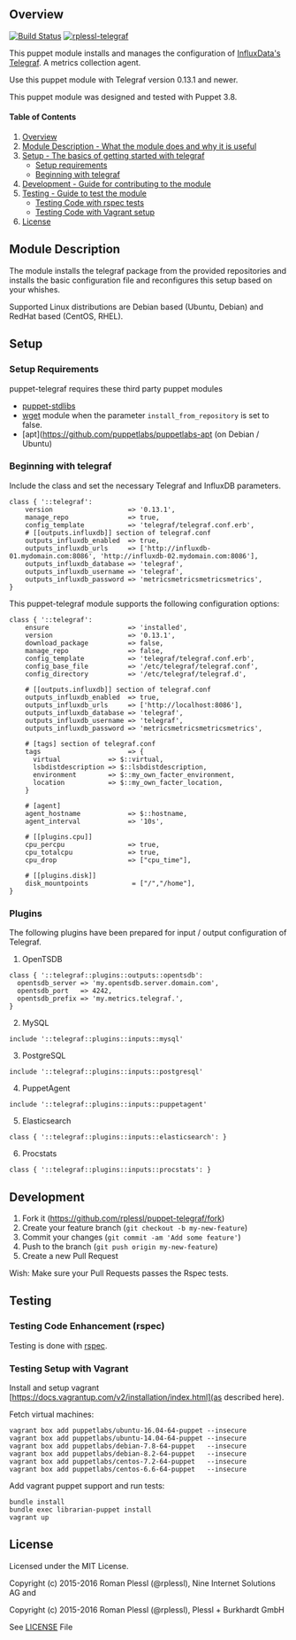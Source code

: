 ## Overview
[![Build Status](https://travis-ci.org/rplessl/puppet-telegraf.svg?branch=master)](https://travis-ci.org/rplessl/puppet-telegraf?branch=master)
[![rplessl-telegraf](https://img.shields.io/puppetforge/r/rplessl/telegraf.svg)](https://forge.puppetlabs.com/rplessl/telegraf)

This puppet module installs and manages the configuration of [InfluxData's Telegraf](https://github.com/influxdata/telegraf). A metrics collection agent.

Use this puppet module with Telegraf version 0.13.1 and newer.

This puppet module was designed and tested with Puppet 3.8.

#### Table of Contents

1. [Overview](#overview)
2. [Module Description - What the module does and why it is useful](#module-description)
3. [Setup - The basics of getting started with telegraf](#setup)
    * [Setup requirements](#setup-requirements)
    * [Beginning with telegraf](#beginning-with-telegraf)
4.  [Development - Guide for contributing to the module](#development)
5.  [Testing - Guide to test the module](#testing)
    * [Testing Code with rspec tests](#testing-code-enhancement-rspec)
    * [Testing Code with Vagrant setup](#testing-setup-with-vagrant)
6.  [License](#License)

## Module Description

The module installs the telegraf package from the provided repositories and installs the basic configuration file and reconfigures this setup based on your whishes.

Supported Linux distributions are Debian based (Ubuntu, Debian) and RedHat based (CentOS, RHEL).

## Setup

### Setup Requirements

puppet-telegraf requires these third party puppet modules

  * [puppet-stdlibs](https://github.com/puppetlabs/puppetlabs-stdlib)
  * [wget](https://forge.puppetlabs.com/maestrodev/wget) module when the parameter `install_from_repository` is set to false.
  * [apt](https://github.com/puppetlabs/puppetlabs-apt (on Debian / Ubuntu)

### Beginning with telegraf

Include the class and set the necessary Telegraf and InfluxDB parameters.

```puppet
class { '::telegraf':
    version                   => '0.13.1',
    manage_repo               => true,
    config_template           => 'telegraf/telegraf.conf.erb',
    # [[outputs.influxdb]] section of telegraf.conf
    outputs_influxdb_enabled  => true,
    outputs_influxdb_urls     => ['http://influxdb-01.mydomain.com:8086', 'http://influxdb-02.mydomain.com:8086'],
    outputs_influxdb_database => 'telegraf',
    outputs_influxdb_username => 'telegraf',
    outputs_influxdb_password => 'metricsmetricsmetricsmetrics',
}
```

This puppet-telegraf module supports the following configuration options:

```puppet
class { '::telegraf':
    ensure                    => 'installed',
    version                   => '0.13.1',
    download_package          => false,
    manage_repo               => false,
    config_template           => 'telegraf/telegraf.conf.erb',
    config_base_file          => '/etc/telegraf/telegraf.conf',
    config_directory          => '/etc/telegraf/telegraf.d',

    # [[outputs.influxdb]] section of telegraf.conf
    outputs_influxdb_enabled  => true,
    outputs_influxdb_urls     => ['http://localhost:8086'],
    outputs_influxdb_database => 'telegraf',
    outputs_influxdb_username => 'telegraf',
    outputs_influxdb_password => 'metricsmetricsmetricsmetrics',

    # [tags] section of telegraf.conf
    tags                      => {
      virtual            => $::virtual,
      lsbdistdescription => $::lsbdistdescription,
      environment        => $::my_own_facter_environment,
      location           => $::my_own_facter_location,
    }

    # [agent]
    agent_hostname            => $::hostname,
    agent_interval            => '10s',

    # [[plugins.cpu]]
    cpu_percpu                => true,
    cpu_totalcpu              => true,
    cpu_drop                  => ["cpu_time"],

    # [[plugins.disk]]
    disk_mountpoints           = ["/","/home"],
}
```

### Plugins

The following plugins have been prepared for input / output configuration of Telegraf.

1. OpenTSDB
  ```puppet
  class { '::telegraf::plugins::outputs::opentsdb':
    opentsdb_server => 'my.opentsdb.server.domain.com',
    opentsdb_port   => 4242,
    opentsdb_prefix => 'my.metrics.telegraf.',
  }
  ```

2. MySQL
  ```puppet
  include '::telegraf::plugins::inputs::mysql'
  ```

3. PostgreSQL
  ```puppet
  include '::telegraf::plugins::inputs::postgresql'
  ```

4. PuppetAgent
  ```puppet
  include '::telegraf::plugins::inputs::puppetagent'
  ```

5. Elasticsearch
  ```puppet
  class { '::telegraf::plugins::inputs::elasticsearch': }
  ```

6. Procstats
  ```puppet
  class { '::telegraf::plugins::inputs::procstats': }
  ```

## Development

1. Fork it (https://github.com/rplessl/puppet-telegraf/fork)
2. Create your feature branch (`git checkout -b my-new-feature`)
3. Commit your changes (`git commit -am 'Add some feature'`)
4. Push to the branch (`git push origin my-new-feature`)
5. Create a new Pull Request

Wish: Make sure your Pull Requests passes the Rspec tests.

## Testing

### Testing Code Enhancement (rspec)

Testing is done with [rspec](http://rspec-puppet.com/).

### Testing Setup with Vagrant

Install and setup vagrant [https://docs.vagrantup.com/v2/installation/index.html](as described here).

Fetch virtual machines:
```ShellSession
vagrant box add puppetlabs/ubuntu-16.04-64-puppet --insecure
vagrant box add puppetlabs/ubuntu-14.04-64-puppet --insecure
vagrant box add puppetlabs/debian-7.8-64-puppet   --insecure
vagrant box add puppetlabs/debian-8.2-64-puppet   --insecure
vagrant box add puppetlabs/centos-7.2-64-puppet   --insecure
vagrant box add puppetlabs/centos-6.6-64-puppet   --insecure
```

Add vagrant puppet support and run tests:
```ShellSession
bundle install
bundle exec librarian-puppet install
vagrant up
```

## License

Licensed under the MIT License.

Copyright (c) 2015-2016 Roman Plessl (@rplessl), Nine Internet Solutions AG and

Copyright (c) 2015-2016 Roman Plessl (@rplessl), Plessl + Burkhardt GmbH

See [LICENSE](https://github.com/rplessl/puppet-telegraf/blob/master/LICENSE) File





